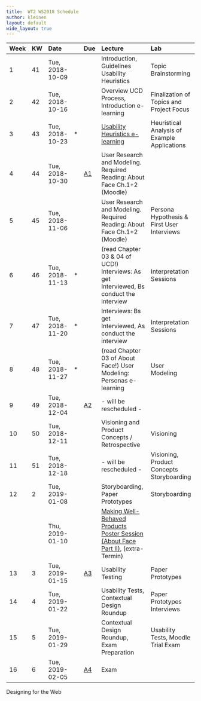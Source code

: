 ```yaml
---
title:  WT2 WS2018 Schedule
author: kleinen
layout: default
wide_layout: true
---
```

| Week | KW | Date            |   | Due                                 | Lecture                                                                                                | Lab                                          |
|:-----|:---|:----------------|:--|:------------------------------------|:-------------------------------------------------------------------------------------------------------|:---------------------------------------------|
| 1    | 41 | Tue, 2018-10-09 |   |                                     | Introduction, Guidelines Usability Heuristics                                                          | Topic Brainstorming                          |
| 2    | 42 | Tue, 2018-10-16 |   |                                     | Overview UCD Process, Introduction e-learning                                                          | Finalization of Topics and Project Focus     |
| 3    | 43 | Tue, 2018-10-23 | * |                                     | [Usability Heuristics e-learning](../assignments/assignment_01/#e-learning-usability-heuristics)       | Heuristical Analysis of Example Applications |
| 4    | 44 | Tue, 2018-10-30 |   | [A1](../assignments/assignment_01/) | User Research and Modeling. Required Reading: About Face Ch.1+2 (Moodle)                               |                                              |
| 5    | 45 | Tue, 2018-11-06 |   |                                     | User Research and Modeling. Required Reading: About Face Ch.1+2 (Moodle)                               | Persona Hypothesis & First User Interviews   |
| 6    | 46 | Tue, 2018-11-13 | * |                                     | (read Chapter 03 & 04 of UCD!) Interviews: As get Interviewed, Bs conduct the interview                | Interpretation Sessions                      |
| 7    | 47 | Tue, 2018-11-20 | * |                                     | Interviews: Bs get Interviewed, As conduct the interview                                               | Interpretation Sessions                      |
| 8    | 48 | Tue, 2018-11-27 | * |                                     | (read Chapter 03 of About Face!) User Modeling: Personas e-learning                                    | User Modeling                                |
| 9    | 49 | Tue, 2018-12-04 |   | [A2](../assignments/assignment_02/) | - will be rescheduled -                                                                                |                                              |
| 10   | 50 | Tue, 2018-12-11 |   |                                     | Visioning and Product Concepts / Retrospective                                                         | Visioning                                    |
| 11   | 51 | Tue, 2018-12-18 |   |                                     | - will be rescheduled -                                                                                | Visioning, Product Concepts Storyboarding    |
| 12   | 2  | Tue, 2019-01-08 |   |                                     | Storyboarding, Paper Prototypes                                                                        | Storyboarding                                |
|      |    | Thu, 2019-01-10 |   |                                     | [Making Well-Behaved Products Poster Session (About Face Part II)](../postersession/),  (extra-Termin) |                                              |
| 13   | 3  | Tue, 2019-01-15 |   | [A3](../assignments/assignment_03/) | Usability Testing                                                                                      | Paper Prototypes                             |
| 14   | 4  | Tue, 2019-01-22 |   |                                     | Usability Tests, Contextual Design Roundup                                                             | Paper Prototypes Interviews                  |
| 15   | 5  | Tue, 2019-01-29 |   |                                     | Contextual Design Roundup, Exam Preparation                                                            | Usability Tests, Moodle Trial Exam           |
| 16   | 6  | Tue, 2019-02-05 |   | [A4](../assignments/assignment_04/) | Exam                                                                                                   |                                              |


Designing for the Web
